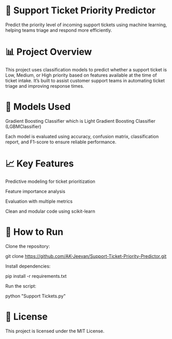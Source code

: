 # 🎫 Support Ticket Priority Predictor
Predict the priority level of incoming support tickets using machine learning, helping teams triage and respond more efficiently.

# 📊 Project Overview
This project uses classification models to predict whether a support ticket is Low, Medium, or High priority based on features available at the time of ticket intake. It’s built to assist customer support teams in automating ticket triage and improving response times.

# 🧠 Models Used

Gradient Boosting Classifier which is Light Gradient Boosting Classifier (LGBMClassifier)

Each model is evaluated using accuracy, confusion matrix, classification report, and F1-score to ensure reliable performance.

# 📈 Key Features
Predictive modeling for ticket prioritization

Feature importance analysis

Evaluation with multiple metrics

Clean and modular code using scikit-learn

# 🚀 How to Run
Clone the repository:

git clone https://github.com/AK-Jeevan/Support-Ticket-Priority-Predictor.git

Install dependencies:

pip install -r requirements.txt

Run the script:

python "Support Tickets.py"

# 📜 License
This project is licensed under the MIT License.
